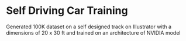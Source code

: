 # Self Driving Car Training
Generated 100K dataset on a self designed track on Illustrator with a dimensions of 20 x 30 ft and trained on an architecture of NVIDIA model